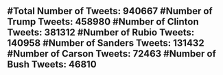 #Total Number of Tweets: 940667 
#Number of Trump Tweets: 458980
#Number of Clinton Tweets: 381312
#Number of Rubio Tweets: 140958
#Number of Sanders Tweets: 131432
#Number of Carson Tweets: 72463
#Number of Bush Tweets: 46810
---
